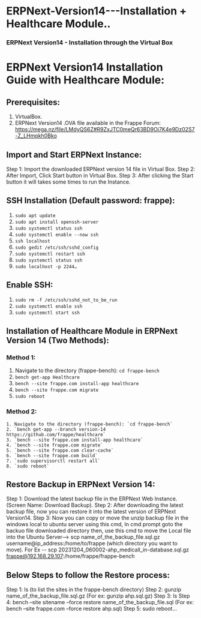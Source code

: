 # ERPNext-Version14---Installation + Healthcare Module..
### ERPNext Version14 - Installation through the Virtual Box


# ERPNext Version14 Installation Guide with Healthcare Module:

## Prerequisites:
1. VirtualBox.
2. ERPNext Version14 .OVA file available in the Frappe Forum:
   https://mega.nz/file/LMdyQS6Z#R9ZxJTC0meQr63BD9Oi7K4e9Dz02S7-Z_LHmpkh0Bko

## Import and Start ERPNext Instance:
   Step 1: Import the downloaded ERPNext version 14 file in Virtual Box.
   Step 2: After Import, Click Start button in Virtual Box.
   Step 3: After clicking the Start button it will takes some times to run the Instance.

## SSH Installation (Default password: frappe):
   1. `sudo apt update`
   2. `sudo apt install openssh-server`
   3. `sudo systemctl status ssh`
   4. `sudo systemctl enable --now ssh`
   5. `ssh localhost`
   6. `sudo gedit /etc/ssh/sshd_config`
   7. `sudo systemctl restart ssh`
   8. `sudo systemctl status ssh`
   9. `sudo localhost -p 2244…`

## Enable SSH:
   1. `sudo rm -f /etc/ssh/sshd_not_to_be_run`
   2. `sudo systemctl enable ssh`
   3. `sudo systemctl start ssh`

## Installation of Healthcare Module in ERPNext Version 14 (Two Methods):
  ### Method 1:
   1. Navigate to the directory (frappe-bench): `cd frappe-bench`
   2. `bench get-app Healthcare`
   3. `bench --site frappe.com install-app healthcare`
   4. `bench --site frappe.com migrate`
   5. `sudo reboot`

  ### Method 2:
    1. Navigate to the directory (frappe-bench): `cd frappe-bench`
    2. `bench get-app --branch version-14 https://github.com/frappe/healthcare`
    3. `bench --site frappe.com install-app healthcare`
    4. `bench --site frappe.com migrate`
    5. `bench --site frappe.com clear-cache`
    6. `bench --site frappe.com build`
    7. `sudo supervisorctl restart all`
    8. `sudo reboot`

## Restore Backup in ERPNext Version 14:
   Step 1: Download the latest backup file in the ERPNext Web Instance. (Screen Name: Download Backup).
   Step 2: After downloading the latest backup file, now you can restore it into the latest version of ERPNext Version14.
   Step 3: Now you can copy or move the unzip backup file in the windows local to ubuntu server using this cmd, In cmd prompt goto the backuo file downloaded directory then, use this cmd to move the Local 
           file into the Ubuntu Server--> scp name_of_the_backup_file.sql.gz username@ip_address:/home/to/frappe (which directory you want to move).
           For Ex -- scp 20231204_060002-ahp_medicall_in-database.sql.gz frappe@192.168.29.107:/home/frappe/frappe-bench 
           
## Below Steps to follow the Restore process:
   Step 1: ls (to list the sites in the frappe-bench directory)
   Step 2: gunzip name_of_the_backup_file.sql.gz
    	      (For ex: gunzip ahp.sql.gz)
   Step 3: ls
   Step 4: bench –site sitename –force restore name_of_the_backup_file.sql
    	      (For ex: bench –site frappe.com –force restore ahp.sql)
   Step 5: sudo reboot...
